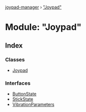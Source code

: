 [joypad-manager](../README.md) › ["Joypad"](_joypad_.md)

# Module: "Joypad"

## Index

### Classes

* [Joypad](../classes/_joypad_.joypad.md)

### Interfaces

* [ButtonState](../interfaces/_joypad_.buttonstate.md)
* [StickState](../interfaces/_joypad_.stickstate.md)
* [VibrationParameters](../interfaces/_joypad_.vibrationparameters.md)

